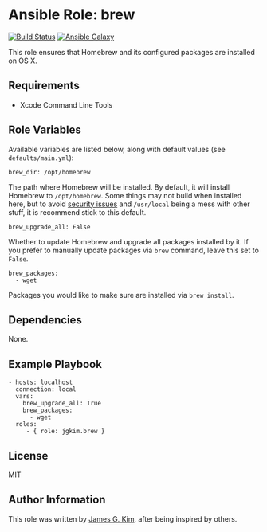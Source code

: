 Ansible Role: brew
==================

[![Build Status](http://img.shields.io/travis/jgkim/ansible-role-brew.svg?style=flat)](https://travis-ci.org/jgkim/ansible-role-brew)
[![Ansible Galaxy](http://img.shields.io/ansible/role/5869.svg?style=flat)](https://galaxy.ansible.com/detail#/role/5869)

This role ensures that Homebrew and its configured packages are installed on OS X.


Requirements
------------

* Xcode Command Line Tools


Role Variables
--------------

Available variables are listed below, along with default values (see `defaults/main.yml`):

```
brew_dir: /opt/homebrew
```

The path where Homebrew will be installed. By default, it will install Homebrew to `/opt/homebrew`. Some things may not build when installed here, but to avoid [security issues](https://github.com/Homebrew/homebrew/blob/master/share/doc/homebrew/El_Capitan_and_Homebrew.md) and `/usr/local` being a mess with other stuff, it is recommend stick to this default.

```
brew_upgrade_all: False
```

Whether to update Homebrew and upgrade all packages installed by it. If you prefer to manually update packages via `brew` command, leave this set to `False`.

```
brew_packages:
  - wget
```

Packages you would like to make sure are installed via `brew install`.


Dependencies
------------

None.


Example Playbook
----------------

```
- hosts: localhost
  connection: local
  vars:
    brew_upgrade_all: True
    brew_packages:
      - wget
  roles:
     - { role: jgkim.brew }
```


License
-------

MIT


Author Information
------------------

This role was written by [James G. Kim](http://jayg.org/), after being inspired by others.
